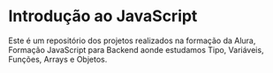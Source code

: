 # Introdução ao JavaScript

Este é um repositório dos projetos realizados na formação da Alura, Formação JavaScript para Backend aonde estudamos Tipo, Variáveis, Funções, Arrays e Objetos.
